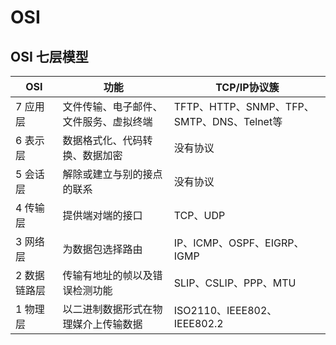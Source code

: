 # OSI

## OSI 七层模型

| OSI | 功能 | TCP/IP协议簇 |
| - | - | -|
| 7 应用层 | 文件传输、电子邮件、文件服务、虚拟终端 | TFTP、HTTP、SNMP、TFP、SMTP、DNS、Telnet等 |
| 6 表示层 | 数据格式化、代码转换、数据加密 | 没有协议 |
| 5 会话层 | 解除或建立与别的接点的联系 | 没有协议 |
| 4 传输层 | 提供端对端的接口 | TCP、UDP|
| 3 网络层 | 为数据包选择路由 | IP、ICMP、OSPF、EIGRP、IGMP |
| 2 数据链路层 | 传输有地址的帧以及错误检测功能 | SLIP、CSLIP、PPP、MTU |
| 1 物理层 | 以二进制数据形式在物理媒介上传输数据 | ISO2110、IEEE802、IEEE802.2 |